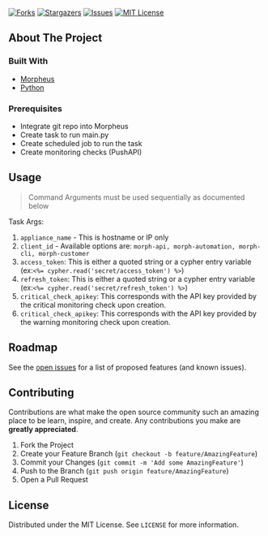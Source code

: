 [![Forks][forks-shield]][forks-url]
[![Stargazers][stars-shield]][stars-url]
[![Issues][issues-shield]][issues-url]
[![MIT License][license-shield]][license-url]





<!-- ABOUT THE PROJECT -->
## About The Project


### Built With

* [Morpheus]('https://morpheusdata.com/)
* [Python]('https://www.python.org/)





### Prerequisites

 - Integrate git repo into Morpheus
 - Create task to run main.py
 - Create scheduled job to run the task
 - Create monitoring checks (PushAPI)



<!-- USAGE EXAMPLES -->
## Usage
> Command Arguments must be used sequentially as documented below

Task Args:
1. `appliance_name` - This is hostname or IP only
2. `client_id` - Available options are:  `morph-api, morph-automation, morph-cli, morph-customer`
3. `access_token`: This is either a quoted string or a cypher entry variable (ex:`<%= cypher.read('secret/access_token') %>`)
4. `refresh_token`: This is either a quoted string or a cypher entry variable (ex:`<%= cypher.read('secret/refresh_token') %>`)
5. `critical_check_apikey`: This corresponds with the API key provided by the critical monitoring check upon creation.
6. `critical_check_apikey`: This corresponds with the API key provided by the warning monitoring check upon creation.

<!-- ROADMAP -->
## Roadmap

See the [open issues](https://github.com/boxedlunch-us/morpheus-api-key-rotation/issues) for a list of proposed features (and known issues).



<!-- CONTRIBUTING -->
## Contributing

Contributions are what make the open source community such an amazing place to be learn, inspire, and create. Any contributions you make are **greatly appreciated**.

1. Fork the Project
2. Create your Feature Branch (`git checkout -b feature/AmazingFeature`)
3. Commit your Changes (`git commit -m 'Add some AmazingFeature'`)
4. Push to the Branch (`git push origin feature/AmazingFeature`)
5. Open a Pull Request



<!-- LICENSE -->
## License

Distributed under the MIT License. See `LICENSE` for more information.






<!-- MARKDOWN LINKS & IMAGES -->
<!-- https://www.markdownguide.org/basic-syntax/#reference-style-links -->
[contributors-shield]: https://img.shields.io/github/contributors/boxedlunch-us/morpheus-api-key-rotation.svg?style=for-the-badge
[contributors-url]: https://github.com/boxedlunch-us/morpheus-api-key-rotation/graphs/contributors
[forks-shield]: https://img.shields.io/github/forks/boxedlunch-us/morpheus-api-key-rotation.svg?style=for-the-badge
[forks-url]: https://github.com/boxedlunch-us/morpheus-api-key-rotation/network/members
[stars-shield]: https://img.shields.io/github/stars/boxedlunch-us/morpheus-api-key-rotation.svg?style=for-the-badge
[stars-url]: https://github.com/boxedlunch-us/morpheus-api-key-rotation/stargazers
[issues-shield]: https://img.shields.io/github/issues/boxedlunch-us/morpheus-api-key-rotation.svg?style=for-the-badge
[issues-url]: https://github.com/boxedlunch-us/morpheus-api-key-rotation/issues
[license-shield]: https://img.shields.io/github/license/boxedlunch-us/morpheus-api-key-rotation.svg?style=for-the-badge
[license-url]: https://github.com/boxedlunch-us/morpheus-api-key-rotation/blob/master/LICENSE.txt
[linkedin-shield]: https://img.shields.io/badge/-LinkedIn-black.svg?style=for-the-badge&logo=linkedin&colorB=555
[linkedin-url]: https://linkedin.com/in/boxedlunch-us